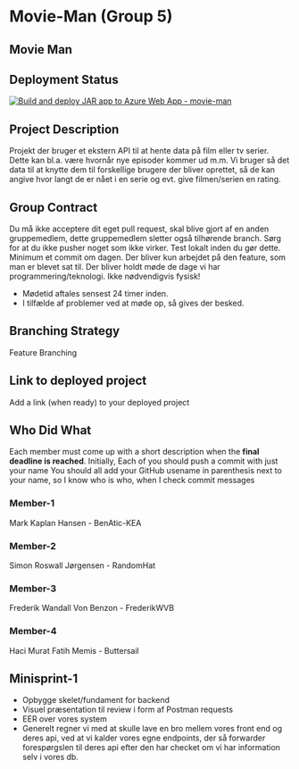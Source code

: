 # Movie-Man (Group 5)

## Movie Man

## Deployment Status
[![Build and deploy JAR app to Azure Web App - movie-man](https://github.com/Buttersail/movie-man/actions/workflows/main_movie-man.yml/badge.svg)](https://github.com/Buttersail/movie-man/actions/workflows/main_movie-man.yml)

## Project Description
Projekt der bruger et ekstern API til at hente data på film eller tv serier. Dette kan bl.a. være hvornår nye episoder kommer ud m.m.
Vi bruger så det data til at knytte dem til forskellige brugere der bliver oprettet, så de kan angive hvor langt de er nået i en serie og evt. give filmen/serien
en rating.

## Group Contract
Du må ikke acceptere dit eget pull request, skal blive gjort af en anden gruppemedlem, dette gruppemedlem sletter også tilhørende branch.
Sørg for at du ikke pusher noget som ikke virker. Test lokalt inden du gør dette.
Minimum et commit om dagen.
Der bliver kun arbejdet på den feature, som man er blevet sat til.
Der bliver holdt møde de dage vi har programmering/teknologi. Ikke nødvendigvis fysisk!
 - Mødetid aftales sensest 24 timer inden.
 - I tilfælde af problemer ved at møde op, så gives der besked.

## Branching Strategy 
Feature Branching

## Link to deployed project
Add a link (when ready) to your deployed project

## Who Did What
Each member must come up with a short description when the **final deadline is reached**.
Initially, Each of you should push a commit with just your name
You should all add your GitHub usename in parenthesis next to your name, so I know who is who, when I check commit messages

### Member-1
Mark Kaplan Hansen - BenAtic-KEA

### Member-2
Simon Roswall Jørgensen - RandomHat

### Member-3
Frederik Wandall Von Benzon - FrederikWVB

### Member-4
Haci Murat Fatih Memis - Buttersail

## Minisprint-1
- Opbygge skelet/fundament for backend 
- Visuel præsentation til review i form af Postman requests 
- EER over vores system 
- Generelt regner vi med at skulle lave en bro mellem vores front end og deres api, ved at vi kalder vores egne endpoints, der så forwarder forespørgslen til deres api efter den har checket om vi har information selv i vores db. 
